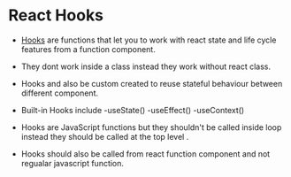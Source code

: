 # React Hooks

 * [Hooks](https://hackernoon.com/react-hooks-usestate-using-the-state-hook-89ec55b84f8c) are functions that let you to work with react state and life cycle features from a function component.
 * They dont work inside a class instead they work without react class.
 * Hooks and also be custom created to reuse stateful behaviour between different component.

 * Built-in Hooks include
    -useState()
    -useEffect()
    -useContext()
 * Hooks are JavaScript functions but they shouldn't be called inside loop instead they should be called at the top level .
 * Hooks should also be called from react function component and not regualar javascript function.
 
